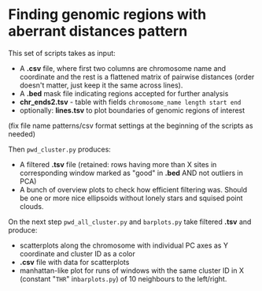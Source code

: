 # Finding genomic regions with aberrant distances pattern
This set of scripts takes as input: 
* A __.csv__ file, where first two columns are chromosome name and coordinate and the rest is a flattened matrix of pairwise distances (order doesn't matter, just keep it the same across lines).
* A __.bed__ mask file indicating regions accepted for further analysis
*  __chr_ends2.tsv__ - table with fields `chromosome_name length start end`
*  optionally: __lines.tsv__ to plot boundaries of genomic regions of interest

(fix file name patterns/csv format settings at the beginning of the scripts as needed)

Then `pwd_cluster.py` produces:
* A filtered __.tsv__ file (retained: rows having more than X sites in corresponding window marked as "good" in __.bed__ AND not outliers in PCA)
* A bunch of overview plots to check how efficient filtering was. Should be one or more nice ellipsoids without lonely stars and squised point clouds.

On the next step `pwd_all_cluster.py` and `barplots.py` take filtered __.tsv__ and produce:
* scatterplots along the chromosome with individual PC axes as Y coordinate and cluster ID as a color
* __.csv__ file with data for scatterplots
* manhattan-like plot for runs of windows with the same cluster ID in X (constant "`THR`" in`barplots.py`) of 10 neighbours to the left/right.
 
